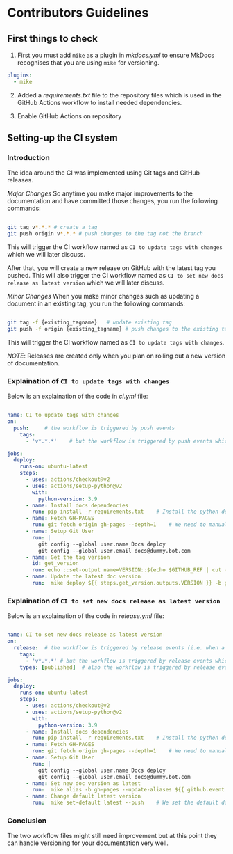 # Contributors Guidelines
## First things to check

1. First you must add `mike` as a plugin in *mkdocs.yml* to ensure MkDocs recognises that you are using `mike` for versioning.
```yml
plugins:
  - mike
```

2. Added a *requirements.txt* file to the repository files which is used in the GitHub Actions workflow to install needed dependencies.

3. Enable GitHub Actions on repository

## Setting-up the CI system

### Introduction

The idea around the CI was implemented using Git tags and GitHub releases.

*Major Changes*
So anytime you make major improvements to the documentation and have committed those changes, you run the following commands:

``` bash

git tag v*.*.* # create a tag
git push origin v*.*.* # push changes to the tag not the branch

```
This will trigger the CI workflow named as `CI to update tags with changes` which we will later discuss.
 
After that, you will create a new release on GitHub with the latest tag you pushed.
This will also trigger the CI workflow named as `CI to set new docs release as latest version` which we will later discuss.

*Minor Changes*
When you make minor changes such as updating a document in an existing tag, you run the following commands:

```bash

git tag -f {existing_tagname}	# update existing tag
git push -f origin {existing_tagname} # push changes to the existing tag

```
This will trigger the CI workflow named as `CI to update tags with changes`.

*NOTE*: Releases are created only when you plan on rolling out a new version of documentation.

### Explaination of `CI to update tags with changes`

Below is an explaination of the code in *ci.yml* file:

```yml

name: CI to update tags with changes 
on:
  push:		# the workflow is triggered by push events
    tags:
      - 'v*.*.*' 	# but the workflow is triggered by push events which occur on tags that have the format `v*.*.*`, e.g. v1.2.0.

jobs:
  deploy:
    runs-on: ubuntu-latest
    steps:
      - uses: actions/checkout@v2
      - uses: actions/setup-python@v2
        with:
          python-version: 3.9
      - name: Install docs dependencies
        run: pip install -r requirements.txt 	# Install the python dependencies needed from the requirements.txt file
      - name: Fetch GH-PAGES
        run: git fetch origin gh-pages --depth=1 	# We need to manually fetch the gh-pages branch so that we don't get issues since our CI doesn't have a local instance of the documentation branch to commit to
      - name: Setup Git User
        run: |
          git config --global user.name Docs deploy
          git config --global user.email docs@dummy.bot.com
      - name: Get the tag version
        id: get_version
        run: echo ::set-output name=VERSION::$(echo $GITHUB_REF | cut -d / -f 3)	# We get the tag name (e.g. v0.1.0) from the $GITHUB_REF environment variable which contains something like this: "refs/tags/v0.1.0"
      - name: Update the latest doc version
        run:  mike deploy ${{ steps.get_version.outputs.VERSION }} -b gh-pages --push	# Deploy the new version or updates of an existing version to the documentation branch (in this case: gh-pages). This will add the tag as a link in the version dropdown 


```

### Explaination of `CI to set new docs release as latest version`


Below is an explaination of the code in *release.yml* file:

```yml

name: CI to set new docs release as latest version
on:
  release:	# the workflow is triggered by release events (i.e. when a new release is creted)
    tags:
      - 'v*.*.*' # but the workflow is triggered by release events which occur on tags that have the format `v*.*.*`, e.g. v1.2.0.
    types: [published]	# also the workflow is triggered by release events which have the type published.

jobs:
  deploy:
    runs-on: ubuntu-latest
    steps:
      - uses: actions/checkout@v2
      - uses: actions/setup-python@v2
        with:
          python-version: 3.9
      - name: Install docs dependencies
        run: pip install -r requirements.txt	# Install the python dependencies needed from the requirements.txt file
      - name: Fetch GH-PAGES
        run: git fetch origin gh-pages --depth=1	# We need to manually fetch the gh-pages branch so that we don't get issues since our CI doesn't have a local instance of the documentation branch to commit to
      - name: Setup Git User
        run: |
          git config --global user.name Docs deploy
          git config --global user.email docs@dummy.bot.com
      - name: Set new doc version as latest
        run:  mike alias -b gh-pages --update-aliases ${{ github.event.release.tag_name }} latest --push	# When a new release is created, we presume it to be the latest version so we update the `latest` alias to point to this new version
      - name: Change default latest version
        run:  mike set-default latest --push	# We set the default documentation version that people should be redirected to as `latest`

```

### Conclusion

The two workflow files might still need improvement but at this point they can handle versioning for your documentation very well.
